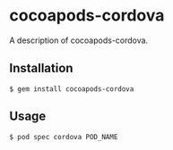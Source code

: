 # cocoapods-cordova

A description of cocoapods-cordova.

## Installation

    $ gem install cocoapods-cordova

## Usage

    $ pod spec cordova POD_NAME
